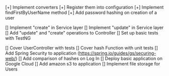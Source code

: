 [+] Implement converters
[+] Register them into configuration
[+] Implement findFirstByUserName method
[+] Add password hashing on creation of a user

[] Implement "create" in Service layer
[] Implement "update" in Service layer
[] Add "update" and "create" operations to Controller
[] Set up basic tests with TestNG

[] Cover UserController with tests
[] Cover hash Function with unit tests
[] Add Spring Security to application (https://spring.io/guides/gs/securing-web/)
[] Add comparison of hashes on Log In
[] Deploy basic application on Google Cloud
[] Add amazon s3 to application
[] Implement file storage for Users
